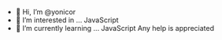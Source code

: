 - 👋 Hi, I’m @yonicor
- 👀 I’m interested in ... JavaScript
- 🌱 I’m currently learning ... JavaScript
Any help is appreciated

<!---
yonicor/yonicor is a ✨ special ✨ repository because its `README.md` (this file) appears on your GitHub profile.
You can click the Preview link to take a look at your changes.
--->
